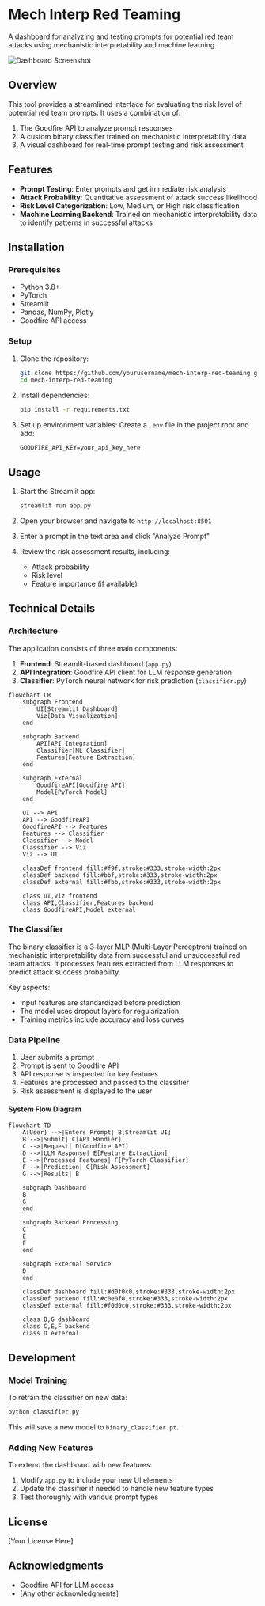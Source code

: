 # Mech Interp Red Teaming

A dashboard for analyzing and testing prompts for potential red team attacks using mechanistic interpretability and machine learning.

![Dashboard Screenshot](https://via.placeholder.com/800x400?text=Red+Team+Dashboard)

## Overview

This tool provides a streamlined interface for evaluating the risk level of potential red team prompts. It uses a combination of:

1. The Goodfire API to analyze prompt responses
2. A custom binary classifier trained on mechanistic interpretability data
3. A visual dashboard for real-time prompt testing and risk assessment

## Features

- **Prompt Testing**: Enter prompts and get immediate risk analysis
- **Attack Probability**: Quantitative assessment of attack success likelihood
- **Risk Level Categorization**: Low, Medium, or High risk classification
- **Machine Learning Backend**: Trained on mechanistic interpretability data to identify patterns in successful attacks

## Installation

### Prerequisites

- Python 3.8+
- PyTorch
- Streamlit
- Pandas, NumPy, Plotly
- Goodfire API access

### Setup

1. Clone the repository:
   ```bash
   git clone https://github.com/yourusername/mech-interp-red-teaming.git
   cd mech-interp-red-teaming
   ```

2. Install dependencies:
   ```bash
   pip install -r requirements.txt
   ```

3. Set up environment variables:
   Create a `.env` file in the project root and add:
   ```
   GOODFIRE_API_KEY=your_api_key_here
   ```

## Usage

1. Start the Streamlit app:
   ```bash
   streamlit run app.py
   ```

2. Open your browser and navigate to `http://localhost:8501`

3. Enter a prompt in the text area and click "Analyze Prompt"

4. Review the risk assessment results, including:
   - Attack probability
   - Risk level
   - Feature importance (if available)

## Technical Details

### Architecture

The application consists of three main components:

1. **Frontend**: Streamlit-based dashboard (`app.py`)
2. **API Integration**: Goodfire API client for LLM response generation
3. **Classifier**: PyTorch neural network for risk prediction (`classifier.py`)

```mermaid
flowchart LR
    subgraph Frontend
        UI[Streamlit Dashboard]
        Viz[Data Visualization]
    end
    
    subgraph Backend
        API[API Integration]
        Classifier[ML Classifier]
        Features[Feature Extraction]
    end
    
    subgraph External
        GoodfireAPI[Goodfire API]
        Model[PyTorch Model]
    end
    
    UI --> API
    API --> GoodfireAPI
    GoodfireAPI --> Features
    Features --> Classifier
    Classifier --> Model
    Classifier --> Viz
    Viz --> UI
    
    classDef frontend fill:#f9f,stroke:#333,stroke-width:2px
    classDef backend fill:#bbf,stroke:#333,stroke-width:2px
    classDef external fill:#fbb,stroke:#333,stroke-width:2px
    
    class UI,Viz frontend
    class API,Classifier,Features backend
    class GoodfireAPI,Model external
```

### The Classifier

The binary classifier is a 3-layer MLP (Multi-Layer Perceptron) trained on mechanistic interpretability data from successful and unsuccessful red team attacks. It processes features extracted from LLM responses to predict attack success probability.

Key aspects:
- Input features are standardized before prediction
- The model uses dropout layers for regularization
- Training metrics include accuracy and loss curves

### Data Pipeline

1. User submits a prompt
2. Prompt is sent to Goodfire API
3. API response is inspected for key features
4. Features are processed and passed to the classifier
5. Risk assessment is displayed to the user

#### System Flow Diagram

```mermaid
flowchart TD
    A[User] -->|Enters Prompt| B[Streamlit UI]
    B -->|Submit| C[API Handler]
    C -->|Request| D[Goodfire API]
    D -->|LLM Response| E[Feature Extraction]
    E -->|Processed Features| F[PyTorch Classifier]
    F -->|Prediction| G[Risk Assessment]
    G -->|Results| B
    
    subgraph Dashboard
    B
    G
    end
    
    subgraph Backend Processing
    C
    E
    F
    end
    
    subgraph External Service
    D
    end
    
    classDef dashboard fill:#d0f0c0,stroke:#333,stroke-width:2px
    classDef backend fill:#c0e0f0,stroke:#333,stroke-width:2px
    classDef external fill:#f0d0c0,stroke:#333,stroke-width:2px
    
    class B,G dashboard
    class C,E,F backend
    class D external
```

## Development

### Model Training

To retrain the classifier on new data:

```bash
python classifier.py
```

This will save a new model to `binary_classifier.pt`.

### Adding New Features

To extend the dashboard with new features:
1. Modify `app.py` to include your new UI elements
2. Update the classifier if needed to handle new feature types
3. Test thoroughly with various prompt types

## License

[Your License Here]

## Acknowledgments

- Goodfire API for LLM access
- [Any other acknowledgments]
